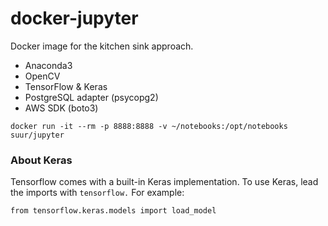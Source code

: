 # docker-jupyter

Docker image for the kitchen sink approach.

* Anaconda3
* OpenCV
* TensorFlow & Keras
* PostgreSQL adapter (psycopg2)
* AWS SDK (boto3)

```
docker run -it --rm -p 8888:8888 -v ~/notebooks:/opt/notebooks suur/jupyter
```
### About Keras
Tensorflow comes with a built-in Keras implementation. To use Keras, lead the imports with `tensorflow.` For example:
```
from tensorflow.keras.models import load_model
```